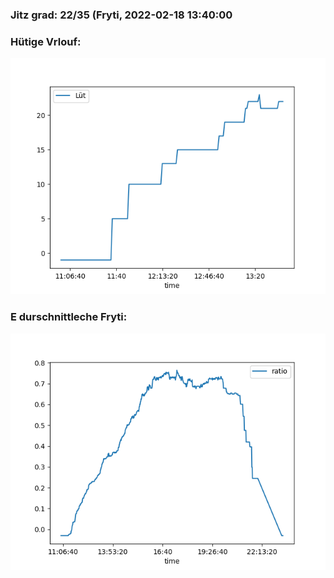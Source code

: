 ### Jitz grad: 22/35 (Fryti, 2022-02-18 13:40:00

### Hütige Vrlouf:
![Graph](Today.png)

### E durschnittleche Fryti:
![Graph](Fryti.png)
